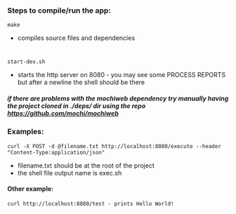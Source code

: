 ### Steps to compile/run the app:
    make 
- compiles source files and dependencies
#
    start-dev.sh 
- starts the http server on 8080 - you may see some PROCESS REPORTS but after a newline the shell should be there

##### if there are problems with the mochiweb dependency try manually having the project cloned in ./deps/ dir using the repo https://github.com/mochi/mochiweb

### Examples:
    curl -X POST -d @filename.txt http://localhost:8080/execute --header "Content-Type:application/json"

- filename.txt should be at the root of the project
- the shell file output name is exec.sh

#### Other example:
    curl http://localhost:8080/test - prints Hello World!
